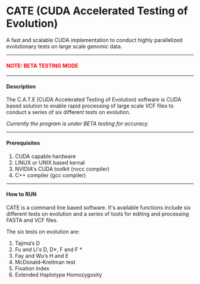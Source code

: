 # CATE (CUDA Accelerated Testing of Evolution)

A fast and scalable CUDA implementation to conduct highly parallelized evolutionary tests on large scale genomic data.

---

#### <span style="color:red">NOTE: BETA TESTING MODE</span>

---
#### Description

The C.A.T.E (CUDA Accelerated Testing of Evolution) software is CUDA based solution to enable rapid processing of large scale VCF files to conduct a series of six different tests on evolution.

*Currently the program is under BETA testing for accuracy.*

---

#### Prerequisites

1. CUDA capable hardware
2. LINUX or UNIX based kernal
3. NVIDIA's CUDA toolkit (nvcc compiler)
4. C++ compiler (gcc compiler)

---

#### How to RUN

CATE is a command line based software. It's available functions include six different tests on evolution and a series of tools for editing and processing FASTA and VCF files.

The six tests on evolution are:
1. Tajima’s D
2. Fu and Li's D, D*, F and F \*
3. Fay and Wu’s H and E
4. McDonald–Kreitman test
5. Fixation Index
6. Extended Haplotype Homozygosity
